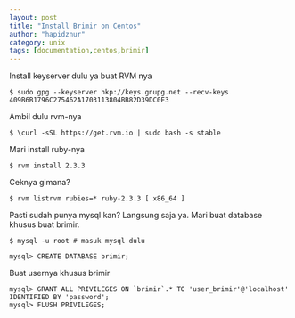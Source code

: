 ```yaml
---
layout: post
title: "Install Brimir on Centos"
author: "hapidznur"
category: unix
tags: [documentation,centos,brimir]
---
```



Install keyserver dulu ya buat RVM nya
```
$ sudo gpg --keyserver hkp://keys.gnupg.net --recv-keys 409B6B1796C275462A1703113804BB82D39DC0E3
```

Ambil dulu rvm-nya
```
$ \curl -sSL https://get.rvm.io | sudo bash -s stable
```
Mari install ruby-nya
```
$ rvm install 2.3.3
```

Ceknya gimana?
```
$ rvm listrvm rubies=* ruby-2.3.3 [ x86_64 ]
```

Pasti sudah punya mysql kan? Langsung saja ya.
Mari buat database khusus buat brimir.
```
$ mysql -u root # masuk mysql dulu

mysql> CREATE DATABASE brimir;
```
Buat usernya khusus brimir
```
mysql> GRANT ALL PRIVILEGES ON `brimir`.* TO 'user_brimir'@'localhost' IDENTIFIED BY 'password';
mysql> FLUSH PRIVILEGES;
```



